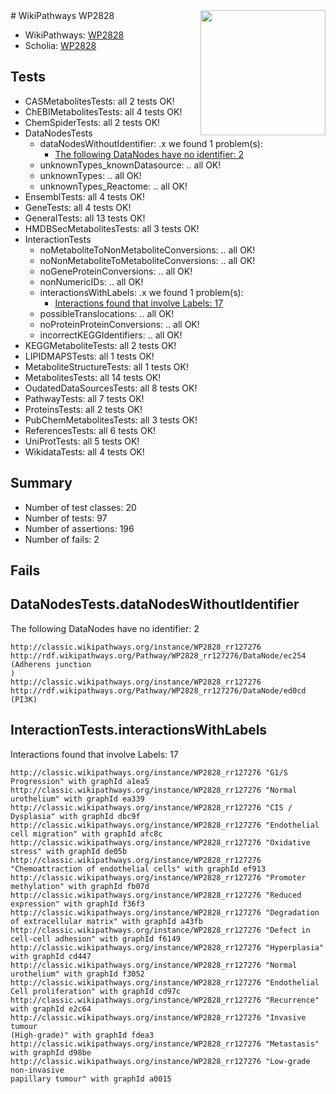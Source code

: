 <img style="float: right; width: 200px" src="https://upload.wikimedia.org/wikipedia/commons/thumb/8/83/Wplogo_with_text_500.png/640px-Wplogo_with_text_500.png" />
# WikiPathways WP2828

* WikiPathways: [WP2828](https://wikipathways.org/pathways/WP2828)
* Scholia: [WP2828](https://scholia.toolforge.org/wikipathways/WP2828)
## Tests
* CASMetabolitesTests: all 2 tests OK!
* ChEBIMetabolitesTests: all 4 tests OK!
* ChemSpiderTests: all 2 tests OK!
* DataNodesTests
    * dataNodesWithoutIdentifier: .x we found 1 problem(s):
        * [The following DataNodes have no identifier: 2](#d2d32fa1)
    * unknownTypes_knownDatasource: .. all OK!
    * unknownTypes: .. all OK!
    * unknownTypes_Reactome: .. all OK!
* EnsemblTests: all 4 tests OK!
* GeneTests: all 4 tests OK!
* GeneralTests: all 13 tests OK!
* HMDBSecMetabolitesTests: all 3 tests OK!
* InteractionTests
    * noMetaboliteToNonMetaboliteConversions: .. all OK!
    * noNonMetaboliteToMetaboliteConversions: .. all OK!
    * noGeneProteinConversions: .. all OK!
    * nonNumericIDs: .. all OK!
    * interactionsWithLabels: .x we found 1 problem(s):
        * [Interactions found that involve Labels: 17](#fe97a8bf)
    * possibleTranslocations: .. all OK!
    * noProteinProteinConversions: .. all OK!
    * incorrectKEGGIdentifiers: .. all OK!
* KEGGMetaboliteTests: all 2 tests OK!
* LIPIDMAPSTests: all 1 tests OK!
* MetaboliteStructureTests: all 1 tests OK!
* MetabolitesTests: all 14 tests OK!
* OudatedDataSourcesTests: all 8 tests OK!
* PathwayTests: all 7 tests OK!
* ProteinsTests: all 2 tests OK!
* PubChemMetabolitesTests: all 3 tests OK!
* ReferencesTests: all 6 tests OK!
* UniProtTests: all 5 tests OK!
* WikidataTests: all 4 tests OK!


## Summary

* Number of test classes: 20
* Number of tests: 97
* Number of assertions: 196
* Number of fails: 2

## Fails

<a name="d2d32fa1" />

## DataNodesTests.dataNodesWithoutIdentifier

The following DataNodes have no identifier: 2
```
http://classic.wikipathways.org/instance/WP2828_rr127276 http://rdf.wikipathways.org/Pathway/WP2828_rr127276/DataNode/ec254 (Adherens junction
)
http://classic.wikipathways.org/instance/WP2828_rr127276 http://rdf.wikipathways.org/Pathway/WP2828_rr127276/DataNode/ed0cd (PI3K)
```

<a name="fe97a8bf" />

## InteractionTests.interactionsWithLabels

Interactions found that involve Labels: 17
```
http://classic.wikipathways.org/instance/WP2828_rr127276 "G1/S Progression" with graphId a1ea5
http://classic.wikipathways.org/instance/WP2828_rr127276 "Normal
urothelium" with graphId ea339
http://classic.wikipathways.org/instance/WP2828_rr127276 "CIS / Dysplasia" with graphId dbc9f
http://classic.wikipathways.org/instance/WP2828_rr127276 "Endothelial cell migration" with graphId afc8c
http://classic.wikipathways.org/instance/WP2828_rr127276 "Oxidative stress" with graphId de05b
http://classic.wikipathways.org/instance/WP2828_rr127276 "Chemoattraction of endothelial cells" with graphId ef913
http://classic.wikipathways.org/instance/WP2828_rr127276 "Promoter methylation" with graphId fb07d
http://classic.wikipathways.org/instance/WP2828_rr127276 "Reduced expression" with graphId f36f3
http://classic.wikipathways.org/instance/WP2828_rr127276 "Degradation of extracellular matrix" with graphId a43fb
http://classic.wikipathways.org/instance/WP2828_rr127276 "Defect in cell-cell adhesion" with graphId f6149
http://classic.wikipathways.org/instance/WP2828_rr127276 "Hyperplasia" with graphId cd447
http://classic.wikipathways.org/instance/WP2828_rr127276 "Normal urothelium" with graphId f3052
http://classic.wikipathways.org/instance/WP2828_rr127276 "Endothelial Cell proliferation" with graphId cd97c
http://classic.wikipathways.org/instance/WP2828_rr127276 "Recurrence" with graphId e2c64
http://classic.wikipathways.org/instance/WP2828_rr127276 "Invasive tumour
(High-grade)" with graphId fdea3
http://classic.wikipathways.org/instance/WP2828_rr127276 "Metastasis" with graphId d98be
http://classic.wikipathways.org/instance/WP2828_rr127276 "Low-grade
non-invasive
papillary tumour" with graphId a0015
```


